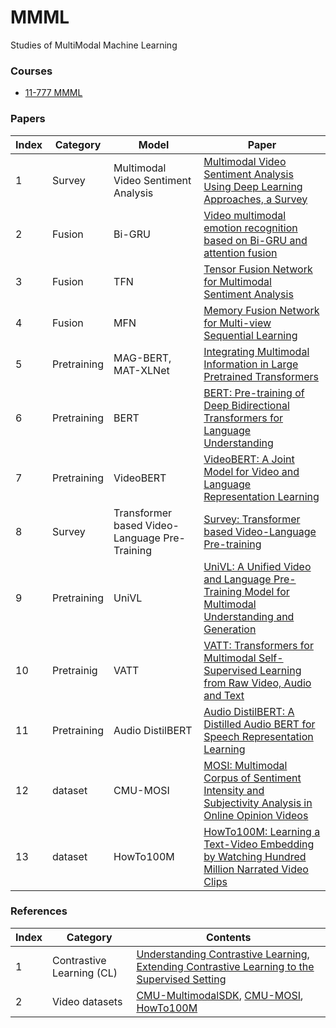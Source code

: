 # MMML
Studies of MultiModal Machine Learning

### Courses

* [11-777 MMML](https://cmu-multicomp-lab.github.io/mmml-course/fall2020/)

### Papers

Index|Category|Model|Paper
---|---|---|---
1|Survey|Multimodal Video Sentiment Analysis|[Multimodal Video Sentiment Analysis Using Deep Learning Approaches, a Survey](https://www.sciencedirect.com/science/article/abs/pii/S1566253521001299)
2|Fusion|Bi-GRU|[Video multimodal emotion recognition based on Bi-GRU and attention fusion](https://link.springer.com/article/10.1007/s11042-020-10030-4)
3|Fusion|TFN|[Tensor Fusion Network for Multimodal Sentiment Analysis](https://arxiv.org/pdf/1707.07250.pdf)
4|Fusion|MFN|[Memory Fusion Network for Multi-view Sequential Learning](https://ojs.aaai.org/index.php/AAAI/article/view/12021)
5|Pretraining|MAG-BERT, MAT-XLNet|[Integrating Multimodal Information in Large Pretrained Transformers](https://www.ncbi.nlm.nih.gov/pmc/articles/PMC8005298/)
6|Pretraining|BERT|[BERT: Pre-training of Deep Bidirectional Transformers for Language Understanding](https://arxiv.org/pdf/1810.04805.pdf)
7|Pretraining|VideoBERT|[VideoBERT: A Joint Model for Video and Language Representation Learning](https://openaccess.thecvf.com/content_ICCV_2019/papers/Sun_VideoBERT_A_Joint_Model_for_Video_and_Language_Representation_Learning_ICCV_2019_paper.pdf)
8|Survey|Transformer based Video-Language Pre-Training|[Survey: Transformer based Video-Language Pre-training](https://arxiv.org/pdf/2109.09920.pdf)
9|Pretraining|UniVL|[UniVL: A Unified Video and Language Pre-Training Model for Multimodal Understanding and Generation](https://arxiv.org/pdf/2002.06353.pdf)
10|Pretrainig|VATT|[VATT: Transformers for Multimodal Self-Supervised Learning from Raw Video, Audio and Text](https://arxiv.org/pdf/2104.11178.pdf)
11|Pretraining|Audio DistilBERT|[Audio DistilBERT: A Distilled Audio BERT for Speech Representation Learning](https://ieeexplore.ieee.org/abstract/document/9533328)
12|dataset|CMU-MOSI|[MOSI: Multimodal Corpus of Sentiment Intensity and Subjectivity Analysis in Online Opinion Videos](https://arxiv.org/ftp/arxiv/papers/1606/1606.06259.pdf)
13|dataset|HowTo100M|[HowTo100M: Learning a Text-Video Embedding by Watching Hundred Million Narrated Video Clips](https://arxiv.org/ftp/arxiv/papers/1606/1606.06259.pdf)

### References
Index|Category|Contents
---|---|---
1|Contrastive Learning (CL)|[Understanding Contrastive Learning](https://towardsdatascience.com/understanding-contrastive-learning-d5b19fd96607), [Extending Contrastive Learning to the Supervised Setting](https://ai.googleblog.com/2021/06/extending-contrastive-learning-to.html)
2|Video datasets|[CMU-MultimodalSDK](https://github.com/A2Zadeh/CMU-MultimodalSDK), [CMU-MOSI](http://multicomp.cs.cmu.edu/resources/cmu-mosi-dataset/), [HowTo100M](https://www.di.ens.fr/willow/research/howto100m/)
